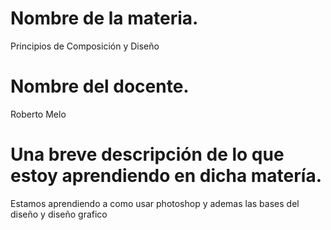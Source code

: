 # Nombre de la materia.
Principios de Composición y Diseño
# Nombre del docente.
Roberto Melo
# Una breve descripción de lo que estoy aprendiendo en dicha matería.
Estamos aprendiendo a como usar photoshop y ademas las bases del diseño y diseño grafico